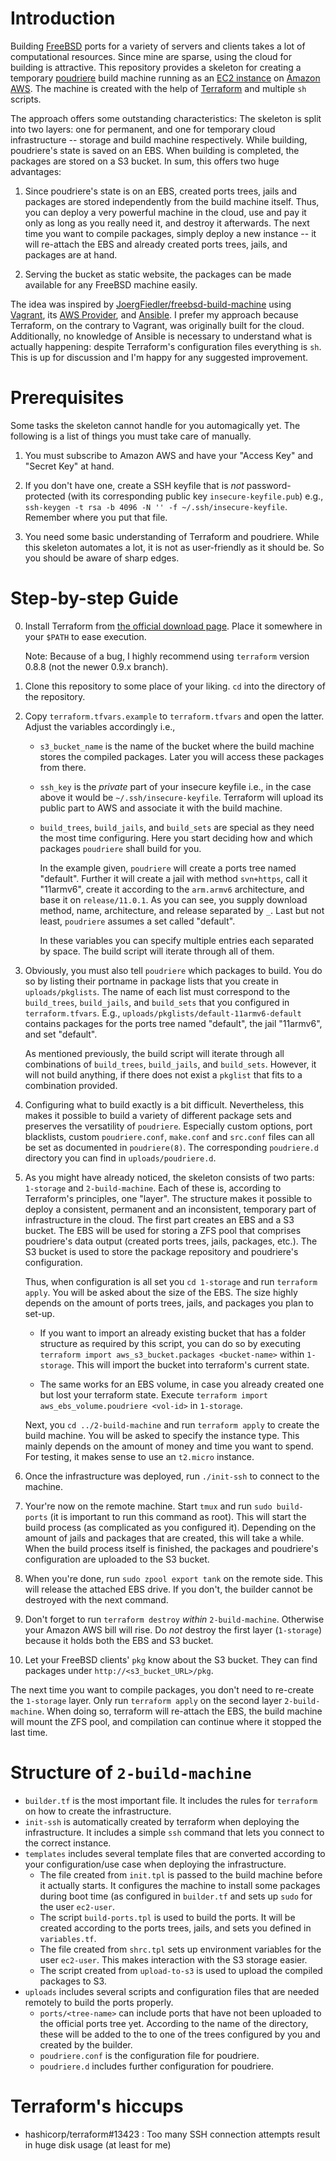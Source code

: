 # Introduction

Building [FreeBSD][4] ports for a variety of servers and clients takes
a lot of computational resources. Since mine are sparse, using the cloud
for building is attractive. This repository provides a skeleton for
creating a temporary [poudriere][1] build machine running as an [EC2
instance][2] on [Amazon AWS][3]. The machine is created with the help of
[Terraform][7] and multiple `sh` scripts.

The approach offers some outstanding characteristics: The skeleton is
split into two layers: one for permanent, and one for temporary cloud
infrastructure -- storage and build machine respectively. While building,
poudriere's state is saved on an EBS. When building is completed, the
packages are stored on a S3 bucket. In sum, this offers two huge
advantages:

1. Since poudriere's state is on an EBS, created ports trees, jails and
   packages are stored independently from the build machine itself. Thus,
   you can deploy a very powerful machine in the cloud, use and pay it
   only as long as you really need it, and destroy it afterwards. The next
   time you want to compile packages, simply deploy a new instance -- it
   will re-attach the EBS and already created ports trees, jails, and
   packages are at hand.

2. Serving the bucket as static website, the packages can be made
   available for any FreeBSD machine easily.

The idea was inspired by [JoergFiedler/freebsd-build-machine][5] using
[Vagrant][6], its [AWS Provider][9], and [Ansible][10]. I prefer my
approach because Terraform, on the contrary to Vagrant, was originally
built for the cloud. Additionally, no knowledge of Ansible is necessary to
understand what is actually happening: despite Terraform's configuration
files everything is `sh`. This is up for discussion and I'm happy for any
suggested improvement.

# Prerequisites

Some tasks the skeleton cannot handle for you automagically yet. The
following is a list of things you must take care of manually.

1. You must subscribe to Amazon AWS and have your "Access Key" and "Secret
   Key" at hand.

2. If you don't have one, create a SSH keyfile that is *not*
   password-protected (with its corresponding public key
   `insecure-keyfile.pub`) e.g., `ssh-keygen -t rsa -b 4096 -N '' -f
   ~/.ssh/insecure-keyfile`. Remember where you put that file.

3. You need some basic understanding of Terraform and poudriere. While
   this skeleton automates a lot, it is not as user-friendly as it should
   be. So you should be aware of sharp edges.

# Step-by-step Guide

0. Install Terraform from [the official download page][8]. Place it
   somewhere in your `$PATH` to ease execution.

   Note: Because of a bug, I highly recommend using `terraform` version
   0.8.8 (not the newer 0.9.x branch).

1. Clone this repository to some place of your liking. `cd` into the
   directory of the repository.

2. Copy `terraform.tfvars.example` to `terraform.tfvars` and open the
   latter. Adjust the variables accordingly i.e.,

   - `s3_bucket_name` is the name of the bucket where the build machine
     stores the compiled packages. Later you will access these packages
     from there.

   - `ssh_key` is the *private* part of your insecure keyfile i.e., in the
     case above it would be `~/.ssh/insecure-keyfile`. Terraform will upload
     its public part to AWS and associate it with the build machine.

   - `build_trees`, `build_jails`, and `build_sets` are special as they
     need the most time configuring. Here you start deciding how and which
     packages `poudriere` shall build for you.

     In the example given, `poudriere` will create a ports tree named
     "default". Further it will create a jail with method `svn+https`,
     call it "11armv6", create it according to the `arm.armv6`
     architecture, and base it on `release/11.0.1`. As you can see, you
     supply download method, name, architecture, and release separated by
     `_`. Last but not least, `poudriere` assumes a set called "default".

     In these variables you can specify multiple entries each separated by
     space. The build script will iterate through all of them.

3. Obviously, you must also tell `poudriere` which packages to build. You
   do so by listing their portname in package lists that you create in
   `uploads/pkglists`. The name of each list must correspond to the
   `build_trees`, `build_jails`, and `build_sets` that you configured in
   `terraform.tfvars`. E.g., `uploads/pkglists/default-11armv6-default`
   contains packages for the ports tree named "default", the jail
   "11armv6", and set "default".

   As mentioned previously, the build script will iterate through all
   combinations of `build_trees`, `build_jails`, and `build_sets`.
   However, it will not build anything, if there does not exist
   a `pkglist` that fits to a combination provided.

4. Configuring what to build exactly is a bit difficult. Nevertheless,
   this makes it possible to build a variety of different package sets and
   preserves the versatility of `poudriere`. Especially custom options,
   port blacklists, custom `poudriere.conf`, `make.conf` and `src.conf`
   files can all be set as documented in `poudriere(8)`. The corresponding
   `poudriere.d` directory you can find in `uploads/poudriere.d`.

5. As you might have already noticed, the skeleton consists of two parts:
   `1-storage` and `2-build-machine`. Each of these is, according to
   Terraform's principles, one "layer". The structure makes it possible to
   deploy a consistent, permanent and an inconsistent, temporary part of
   infrastructure in the cloud. The first part creates an EBS and a S3
   bucket. The EBS will be used for storing a ZFS pool that comprises
   poudriere's data output (created ports trees, jails, packages, etc.).
   The S3 bucket is used to store the package repository and poudriere's
   configuration.

   Thus, when configuration is all set you `cd 1-storage` and run
   `terraform apply`. You will be asked about the size of the EBS. The
   size highly depends on the amount of ports trees, jails, and packages
   you plan to set-up.

    * If you want to import an already existing bucket that has a folder
      structure as required by this script, you can do so by executing
      `terraform import aws_s3_bucket.packages <bucket-name>` within
      `1-storage`. This will import the bucket into terraform's current
      state.

    * The same works for an EBS volume, in case you already created one but
      lost your terraform state. Execute `terraform import
      aws_ebs_volume.poudriere <vol-id>` in `1-storage`.
   
   Next, you `cd ../2-build-machine` and run `terraform apply` to create
   the build machine. You will be asked to specify the instance type. This
   mainly depends on the amount of money and time you want to spend. For
   testing, it makes sense to use an `t2.micro` instance.

6. Once the infrastructure was deployed, run `./init-ssh` to connect to
   the machine.

7. Your're now on the remote machine. Start `tmux` and run `sudo
   build-ports` (it is important to run this command as root). This will
   start the build process (as complicated as you configured it).
   Depending on the amount of jails and packages that are created, this
   will take a while. When the build process itself is finished, the
   packages and poudriere's configuration are uploaded to the S3 bucket.

8. When you're done, run `sudo zpool export tank` on the remote side. This
   will release the attached EBS drive. If you don't, the builder cannot
   be destroyed with the next command.

9. Don't forget to run `terraform destroy` *within* `2-build-machine`.
   Otherwise your Amazon AWS bill will rise. Do *not* destroy the first
   layer (`1-storage`) because it holds both the EBS and S3 bucket.

10. Let your FreeBSD clients' `pkg` know about the S3 bucket. They can
    find packages under `http://<s3_bucket_URL>/pkg`.

The next time you want to compile packages, you don't need to re-create
the `1-storage` layer. Only run `terraform apply` on the second layer
`2-build-machine`. When doing so, terraform will re-attach the EBS, the
build machine will mount the ZFS pool, and compilation can continue where
it stopped the last time.

# Structure of `2-build-machine`

- `builder.tf` is the most important file. It includes the rules for
  `terraform` on how to create the infrastructure.
- `init-ssh` is automatically created by terraform when deploying the
  infrastructure. It includes a simple `ssh` command that lets you connect
  to the correct instance.
- `templates` includes several template files that are converted according
  to your configuration/use case when deploying the infrastructure.
    - The file created from `init.tpl` is passed to the build machine
      before it actually starts. It configures the machine to install some
      packages during boot time (as configured in `builder.tf` and sets up
      `sudo` for the user `ec2-user`.
    - The script `build-ports.tpl` is used to build the ports. It will be
      created according to the ports trees, jails, and sets you defined in
      `variables.tf`.
    - The file created from `shrc.tpl` sets up environment variables for
      the user `ec2-user`. This makes interaction with the S3 storage
      easier.
    - The script created from `upload-to-s3` is used to upload the
      compiled packages to S3.
- `uploads` includes several scripts and configuration files that are
  needed remotely to build the ports properly.
    - `ports/<tree-name>` can include ports that have not been uploaded to
      the official ports tree yet. According to the name of the directory,
      these will be added to the to one of the trees configured by you and
      created by the builder.
    - `poudriere.conf` is the configuration file for poudriere.
    - `poudriere.d` includes further configuration for poudriere.

# Terraform's hiccups

- hashicorp/terraform#13423 : Too many SSH connection attempts result in
  huge disk usage (at least for me)

[1]: https://github.com/freebsd/poudriere

[2]: https://aws.amazon.com/ec2/instance-types

[3]: https://aws.amazon.com

[4]: https://www.freebsd.org

[5]: https://github.com/JoergFiedler/freebsd-build-machine

[6]: https://www.vagrantup.com

[7]: https://www.terraform.io

[8]: https://www.terraform.io/downloads.html

[9]: https://github.com/mitchellh/vagrant-aws

[10]: https://ansible.com
